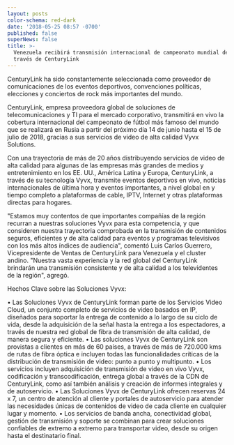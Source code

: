 ```yaml
---
layout: posts
color-schema: red-dark
date: '2018-05-25 08:57 -0700'
published: false
superNews: false
title: >-
  Venezuela recibirá transmisión internacional de campeonato mundial de fútbol a
  través de CenturyLink
---
```


CenturyLink ha sido constantemente seleccionada como proveedor de comunicaciones de los eventos deportivos, convenciones políticas, elecciones y conciertos de rock más importantes del mundo.

CenturyLink, empresa proveedora global de soluciones de telecomunicaciones y TI para el mercado corporativo, transmitirá en vivo la cobertura internacional del campeonato de fútbol más famoso del mundo que se realizará en Rusia a partir del próximo día 14 de junio hasta el 15 de julio de 2018, gracias a sus servicios de video de alta calidad Vyvx Solutions.

Con una trayectoria de más de 20 años distribuyendo servicios de video de alta calidad para algunas de las empresas más grandes de medios y entretenimiento en los EE. UU., América Latina y Europa, CenturyLink, a través de su tecnología Vyvx, transmite eventos deportivos en vivo, noticias internacionales de última hora y eventos importantes, a nivel global en y tiempo completo a plataformas de cable, IPTV, Internet y otras plataformas directas para hogares.

"Estamos muy contentos de que importantes compañías de la región recurran a nuestras soluciones Vyvx para esta competencia, y que consideren nuestra trayectoria comprobada en la transmisión de contenidos seguros, eficientes y de alta calidad para eventos y programas televisivos con los más altos índices de audiencia", comentó Luis Carlos Guerrero, Vicepresidente de Ventas de CenturyLink para Venezuela y el cluster andino. "Nuestra vasta experiencia y la red global del CenturyLink brindarán una transmisión consistente y de alta calidad a los televidentes de la región", agregó.

Hechos Clave sobre las Soluciones Vyvx:

•	Las Soluciones Vyvx de CenturyLink forman parte de los Servicios Video Cloud, un conjunto completo de servicios de video basados en IP, diseñados para soportar la entrega de contenido a lo largo de su ciclo de vida, desde la adquisición de la señal hasta la entrega a los espectadores, a través de nuestra red global de fibra de transmisión de alta calidad, de manera segura y eficiente. 
•	Las soluciones Vyvx de CenturyLink son provistas a clientes en más de 60 países, a través de más de 720.000 kms de rutas de fibra óptica e incluyen todas las funcionalidades críticas de la distribución de transmisión de video: punto a punto y multipunto.
•	Los servicios incluyen adquisición de transmisión de video en vivo Vyvx, codificación y transcodificación, entrega global a través de la CDN de CenturyLink, como así también análisis y creación de informes integrales y de autoservicio. 
•	Las Soluciones Vyvx de CenturyLink ofrecen reservas 24 x 7, un centro de atención al cliente y portales de autoservicio para atender las necesidades únicas de contenidos de video de cada cliente en cualquier lugar y momento. 
•	Los servicios de banda ancha, conectividad global, gestión de transmisión y soporte se combinan para crear soluciones confiables de extremo a extremo para transportar video, desde su origen hasta el destinatario final.
